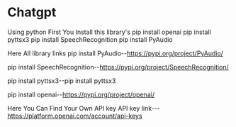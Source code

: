 # Chatgpt
Using python 
First You Install this library's 
pip install openai
pip install pyttsx3
pip install SpeechRecognition
pip install PyAudio

Here All library links 
pip install PyAudio--https://pypi.org/project/PyAudio/

pip install SpeechRecognition--https://pypi.org/project/SpeechRecognition/

pip install pyttsx3--pip install pyttsx3

pip install openai--https://pypi.org/project/openai/


Here You Can Find Your Own API key
API key link---https://platform.openai.com/account/api-keys
